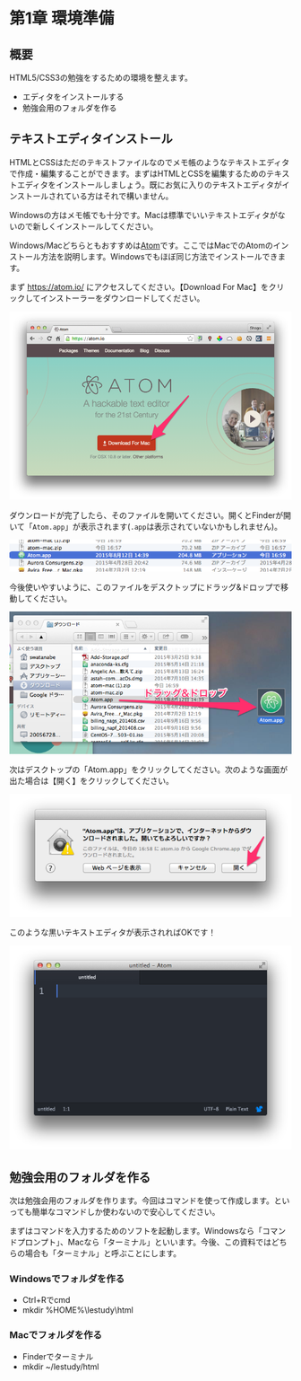 # 第1章 環境準備
## 概要
HTML5/CSS3の勉強をするための環境を整えます。

* エディタをインストールする
* 勉強会用のフォルダを作る

## テキストエディタインストール
HTMLとCSSはただのテキストファイルなのでメモ帳のようなテキストエディタで作成・編集することができます。まずはHTMLとCSSを編集するためのテキストエディタをインストールしましょう。既にお気に入りのテキストエディタがインストールされている方はそれで構いません。

Windowsの方はメモ帳でも十分です。Macは標準でいいテキストエディタがないので新しくインストールしてください。

Windows/Macどちらともおすすめは[Atom](https://atom.io/)です。ここではMacでのAtomのインストール方法を説明します。Windowsでもほぼ同じ方法でインストールできます。

まず https://atom.io/ にアクセスしてください。【Download For Mac】をクリックしてインストーラーをダウンロードしてください。

![Atom](./3faa007e-fc20-86c5-7b70-26197fdeffb3.png)

ダウンロードが完了したら、そのファイルを開いてください。開くとFinderが開いて「`Atom.app`」が表示されます(`.app`は表示されていないかもしれません)。

![downloaded atom](./46ac04aa-f63f-e42c-3c66-9946440c6fa0.png)

今後使いやすいように、このファイルをデスクトップにドラッグ&ドロップで移動してください。

![drag&drop](./da9875a6-dde1-09d3-fb60-7f36330642cc.png)

次はデスクトップの「Atom.app」をクリックしてください。次のような画面が出た場合は【開く】をクリックしてください。

![warning](d6085533-08ca-189a-b093-ba314efd2b79.png)

このような黒いテキストエディタが表示されればOKです！

![atom editor](16a1d890-6d7d-087a-6cf1-58759120b143.png)

## 勉強会用のフォルダを作る
次は勉強会用のフォルダを作ります。今回はコマンドを使って作成します。といっても簡単なコマンドしか使わないので安心してください。

まずはコマンドを入力するためのソフトを起動します。Windowsなら「コマンドプロンプト」、Macなら「ターミナル」といいます。今後、この資料ではどちらの場合も「ターミナル」と呼ぶことにします。

### Windowsでフォルダを作る
* Ctrl+Rでcmd
* mkdir %HOME%\lestudy\html

### Macでフォルダを作る
* Finderでターミナル
* mkdir ~/lestudy/html